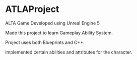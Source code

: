 # ATLAProject

ALTA Game Developed using Unreal Engine 5

Made this project to learn Gameplay Ability System.

Project uses both Blueprints and C++.

Implemented certain abilities and attributes for the character.